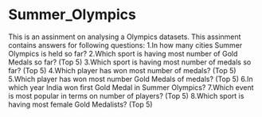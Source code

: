 # Summer_Olympics

This is an assinment on analysing a Olympics datasets. This assinment contains answers for following questions:
1.In how many cities Summer Olympics is held so far?
2.Which sport is having most number of Gold Medals so far? (Top 5)
3.Which sport is having most number of medals so far? (Top 5)
4.Which player has won most number of medals? (Top 5)
5.Which player has won most number Gold Medals of medals? (Top 5)
6.In which year India won first Gold Medal in Summer Olympics?
7.Which event is most popular in terms on number of players? (Top 5)
8.Which sport is having most female Gold Medalists? (Top 5)
 
